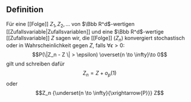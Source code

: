 ## Definition
Für eine [[Folge]] $Z_1, Z_2, ...$ von $\Bbb R^d$-wertigen [[Zufallsvariable|Zufallsvariablen]] und eine $\Bbb R^d$-wertige [[Zufallsvariable]] $Z$ sagen wir, die [[Folge]] $(Z_n)$ konvergiert stochastisch oder in Wahrscheinlichkeit gegen $Z$, falls $\forall \epsilon > 0:$
$$P(\|Z_n - Z \| > \epsilon) \overset{n \to \infty}\to 0$$
gilt und schreiben dafür 
$$Z_n = Z + o_p(1)$$
oder
$$Z_n {\underset{n \to \infty}{\xrightarrow{P}}} Z$$